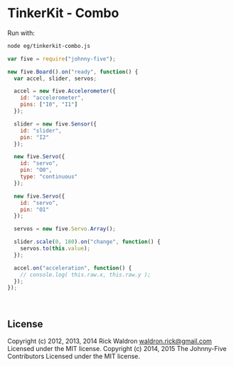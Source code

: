 <!--remove-start-->

# TinkerKit - Combo

<!--remove-end-->








Run with:
```bash
node eg/tinkerkit-combo.js
```


```javascript
var five = require("johnny-five");

new five.Board().on("ready", function() {
  var accel, slider, servos;

  accel = new five.Accelerometer({
    id: "accelerometer",
    pins: ["I0", "I1"]
  });

  slider = new five.Sensor({
    id: "slider",
    pin: "I2"
  });

  new five.Servo({
    id: "servo",
    pin: "O0",
    type: "continuous"
  });

  new five.Servo({
    id: "servo",
    pin: "O1"
  });

  servos = new five.Servo.Array();

  slider.scale(0, 180).on("change", function() {
    servos.to(this.value);
  });

  accel.on("acceleration", function() {
    // console.log( this.raw.x, this.raw.y );
  });
});

```








&nbsp;

<!--remove-start-->

## License
Copyright (c) 2012, 2013, 2014 Rick Waldron <waldron.rick@gmail.com>
Licensed under the MIT license.
Copyright (c) 2014, 2015 The Johnny-Five Contributors
Licensed under the MIT license.

<!--remove-end-->
